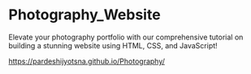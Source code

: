 # Photography_Website
Elevate your photography portfolio with our comprehensive tutorial on building a stunning website using HTML, CSS, and JavaScript!

 https://pardeshijyotsna.github.io/Photography/